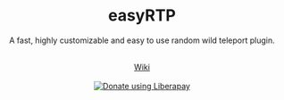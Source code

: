 <div align="center">
   <h1>easyRTP</h1>
    <p>A fast, highly customizable and easy to use random wild teleport plugin.</p>
   <br>
      <a style="padding 10px 10px;" href="https://github.com/voltration/easyRTP/wiki">Wiki</a>
   <br>   
   <br>
    <a href="https://liberapay.com/sanderson/donate"><img alt="Donate using Liberapay" src="https://liberapay.com/assets/widgets/donate.svg"></a>
</div>



